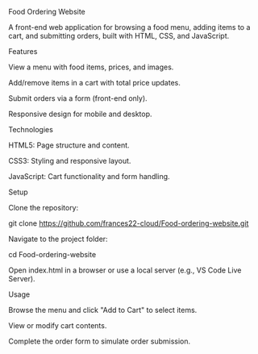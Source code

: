 Food Ordering Website

A front-end web application for browsing a food menu, adding items to a cart, and submitting orders, built with HTML, CSS, and JavaScript.

Features


View a menu with food items, prices, and images.


Add/remove items in a cart with total price updates.



Submit orders via a form (front-end only).



Responsive design for mobile and desktop.

Technologies





HTML5: Page structure and content.



CSS3: Styling and responsive layout.



JavaScript: Cart functionality and form handling.

Setup





Clone the repository:

git clone https://github.com/frances22-cloud/Food-ordering-website.git



Navigate to the project folder:

cd Food-ordering-website



Open index.html in a browser or use a local server (e.g., VS Code Live Server).

Usage





Browse the menu and click "Add to Cart" to select items.



View or modify cart contents.



Complete the order form to simulate order submission.
